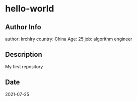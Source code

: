 # hello-world
## Author Info
author:        krchlry
country:       China
Age:           25
job:           algorithm engineer
## Description
My first repository
## Date
2021-07-25
